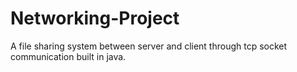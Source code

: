 # Networking-Project

A file sharing system between server and client through tcp socket communication built in java.
